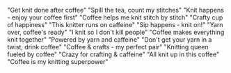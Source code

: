 

"Get knit done after coffee" 
"Spill the tea, count my stitches" 
"Knit happens - enjoy your coffee first" 
"Coffee helps me knit stitch by stitch" 
"Crafty cup of happiness" 
"This knitter runs on caffeine" 
"Sip happens - knit on!" 
"Yarn over, coffee's ready" 
"I knit so I don't kill people" 
"Coffee makes everything knit together" 
"Powered by yarn and caffeine"
"Don't get your yarn in a twist, drink coffee" 
"Coffee & crafts - my perfect pair" 
"Knitting queen fueled by coffee" 
"Crazy for crafting & caffeine" 
"All knit up in this coffee" 
"Coffee is my knitting superpower"